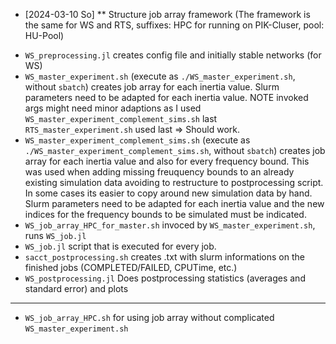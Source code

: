 * [2024-03-10 So]
** Structure job array framework
(The framework is the same for WS and RTS, suffixes: HPC for running on PIK-Cluser, pool: HU-Pool)

 - `WS_preprocessing.jl` creates config file and initially stable networks (for WS)
 - `WS_master_experiment.sh` (execute as `./WS_master_experiment.sh`, without `sbatch`)
    creates job array for each inertia value. Slurm parameters need to be adapted
    for each inertia value.
    NOTE invoked args might need minor adaptions as I used `WS_master_experiment_complement_sims.sh` last
    `RTS_master_experiment.sh` used last => Should work.
 - `WS_master_experiment_complement_sims.sh`
    (execute as `./WS_master_experiment_complement_sims.sh`, without `sbatch`)
    creates job array for each inertia value and also for every frequency bound.
    This was used when adding missing freuquency bounds to an already existing
    simulation data avoiding to restructure to postprocessing script. In some cases
    its easier to copy around new simulation data by hand. Slurm parameters need
    to be adapted
    for each inertia value and the new indices for the frequency bounds to be simulated
    must be indicated.
 - `WS_job_array_HPC_for_master.sh` invoced by `WS_master_experiment.sh`, runs
   `WS_job.jl`
 - `WS_job.jl` script that is executed for every job.
 - `sacct_postprocessing.sh` creates .txt with slurm informations on the finished jobs (COMPLETED/FAILED, CPUTime, etc.)
 - `WS_postprocessing.jl` Does postprocessing statistics (averages and standard error) and plots
 - -----------------
 - `WS_job_array_HPC.sh` for using job array without complicated `WS_master_experiment.sh`

